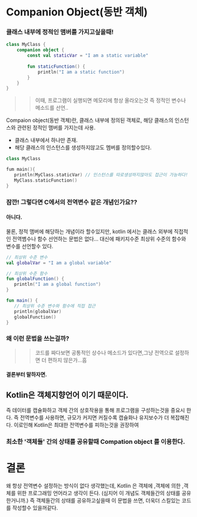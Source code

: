 # Companion Object(동반 객체)
### 클래스 내부에 정적인 맴버를 가지고싶을때!
```kotlin
class MyClass {
    companion object { 
        const val staticVar = "I am a static variable"
        
        fun staticFunction() {
            println("I am a static function")
        }
    }
}

```
>> 이때, 프로그램이 실행되면 메모리에 항상 올라오는것 즉 정적인 변수나 메소드를 선언..

Compaion object(동반 객체)란, 클래스 내부에 정의된 객체로, 해당 클래스의 인스턴스와 관련된 정적인 맴버를 가지는데 사용.
 -  클래스 내부에서 하나만 존재.
 - 해당 클래스의 인스턴스를 생성하지않고도 멤버를 정의할수있다.

 ```kotlin
 class MyClass
 
 fum main(){
    println(MyClass.staticVar) // 인스턴스를 따로생성하지않아도 접근이 가능하다!
    MyClass.staticFunction()
 }
 ```

 ### 잠깐! 그렇다면 C에서의 전역변수 같은 개념인가요??
 #### 아니다. 
 물론, 정적 맴버에 해당하는 개념이라 할수있지만, kotlin 에서는 클래스 외부에 직접적인 전역볌수나 함수 선언하는 문법은 없다... 대신에 패키지수준 최상위 수준의 함수와 변수를 선언할수 있다. 

 ```kotlin
 // 최상위 수준 변수
val globalVar = "I am a global variable"

// 최상위 수준 함수
fun globalFunction() {
    println("I am a global function")
}

fun main() {
    // 최상위 수준 변수와 함수에 직접 접근
    println(globalVar)
    globalFunction()
}

 ```

 ### 왜 이런 문법을 쓰는걸까?

>> 코드를 짜다보면 공통적인 상수나 메소드가 있다면,그냥 전역으로 설정하면 더 편하지 않은가...흠

#### 결론부터 말하자면.
## Kotlin은 객체지향언어 이기 때문이다. 
즉 데이터를 캡슐화하고 객체 간의 상호작용을 통해 프로그램을 구성하는것을 중요시 한다.
즉 전역변수를 사용하면, 규모가 커지면 커질수록 캡슐화나 유지보수가 더 복잡해진다. 이로인해 Kotlin은 최대한 전역변수를 피하는것을 권장하여 
### 최소한 '객체들' 간의 상태를 공유할때 Compation object 를 이용한다.  

# 결론
왜 항상 전역변수 설정하는 방식이 없다 생각했는데, Kotlin 은 객체에 ,객체에 의한 ,객체를 위한 프로그래밍 언어라고 생각이 든다. (심지어 이 개념도 객체들간의 상태를 공유한거니까.)
즉 객체들간의 상태를 공유하고싶을때 이 문법을 쓰면, 더욱더 스킬있는 코드를 작성할수 있을꺼같다.